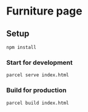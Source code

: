# Furniture page

## Setup
```
npm install
```

### Start for development
```
parcel serve index.html
```

### Build for production
```
parcel build index.html
```
